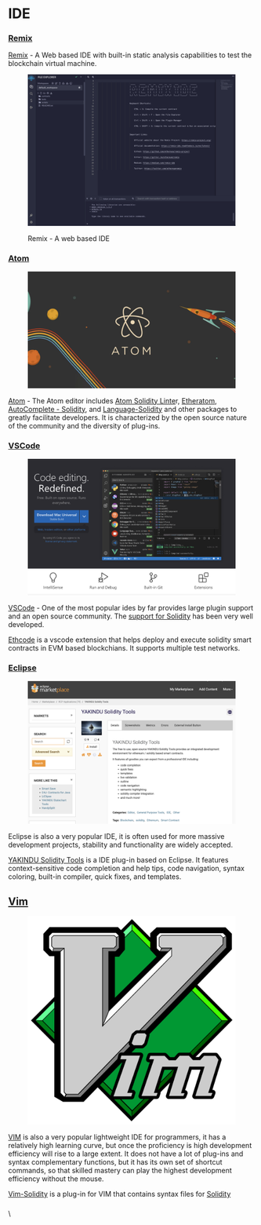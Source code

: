 # IDE

### [Remix](https://remix.ethereum.org/)&#x20;

[Remix](https://remix.ethereum.org/) - A Web based IDE with built-in static analysis capabilities to test the blockchain virtual machine.

<figure><img src="../../.gitbook/assets/image (8).png" alt=""><figcaption><p>Remix -  A web based IDE</p></figcaption></figure>

### [Atom](https://atom.io/)&#x20;

<figure><img src="../../.gitbook/assets/image (19).png" alt=""><figcaption></figcaption></figure>

[Atom](https://atom.io/) - The Atom editor includes [Atom Solidity Linte](https://atom.io/packages/atom-solidity-linter)r, [Etheratom](https://atom.io/packages/etheratom), [AutoComplete - Solidity](https://atom.io/packages/autocomplete-solidity), and [Language-Solidity](https://atom.io/packages/language-solidity) and other packages to greatly facilitate developers. It is characterized by the open source nature of the community and the diversity of plug-ins.

### [VSCode](https://code.visualstudio.com/)

<figure><img src="../../.gitbook/assets/image (32).png" alt=""><figcaption></figcaption></figure>

[VSCode](https://code.visualstudio.com/) - One of the most popular ides by far provides large plugin support and an open source community. The [support for Solidity](https://marketplace.visualstudio.com/items?itemName=JuanBlanco.solidity) has been very well developed.

[Ethcode](https://marketplace.visualstudio.com/items?itemName=Ethential.ethcode) is a vscode extension that helps deploy and execute solidity smart contracts in EVM based blockchians. It supports multiple test networks.

### [Eclipse](https://www.eclipse.org/)

<figure><img src="../../.gitbook/assets/image (3).png" alt=""><figcaption></figcaption></figure>

Eclipse is also a very popular IDE, it is often used for more massive development projects, stability and functionality are widely accepted.&#x20;

[YAKINDU Solidity Tools](https://github.com/Yakindu/solidity-ide) is a IDE plug-in based on Eclipse. It features context-sensitive code completion and help tips, code navigation, syntax coloring, built-in compiler, quick fixes, and templates.

## [Vim](https://www.vim.org/download.php)

<figure><img src="../../.gitbook/assets/image (41).png" alt=""><figcaption></figcaption></figure>

[VIM](https://www.vim.org/download.php) is also a very popular lightweight IDE for programmers, it has a relatively high learning curve, but once the proficiency is high development efficiency will rise to a large extent. It does not have a lot of plug-ins and syntax complementary functions, but it has its own set of shortcut commands, so that skilled mastery can play the highest development efficiency without the mouse.

[Vim-Solidity](https://github.com/tomlion/vim-solidity) is a plug-in for VIM that contains syntax files for [Solidity](https://github.com/ethereum/solidity)

###

\




